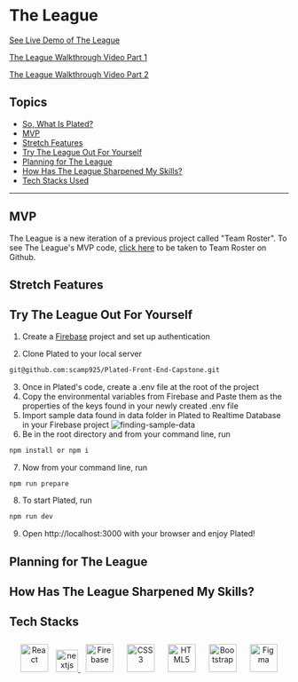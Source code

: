 # The League

[See Live Demo of The League](https://drt-next-js-template.netlify.app/)

[The League Walkthrough Video Part 1](https://www.loom.com/share/a111e93599af45d999626309936ec3c3)

[The League Walkthrough Video Part 2](https://www.loom.com/share/41b19435116349b08bf704d377ff9d64)

## Topics
- [So, What Is Plated?](#so-what-is-plated)
- [MVP](#mvp)
- [Stretch Features](#stretch-features)
- [Try The League Out For Yourself](#try-the-league-out-for-yourself)
- [Planning for The League](#planning-for-plated)
- [How Has The League Sharpened My Skills?](#how-has-the-league-sharpened-my-skills)
- [Tech Stacks Used](#tech-stacks)
___

## MVP
The League is a new iteration of a previous project called "Team Roster". To see The League's MVP code, [click here](https://github.com/scamp925/team-roster) to be taken to Team Roster on Github.

## Stretch Features
## Try The League Out For Yourself
1. Create a [Firebase](https://firebase.google.com/) project and set up authentication

2. Clone Plated to your local server
``` bash
git@github.com:scamp925/Plated-Front-End-Capstone.git
```
3. Once in Plated's code, create a .env file at the root of the project
4. Copy the environmental variables from Firebase and Paste them as the properties of the keys found in your newly created .env file
5. Import sample data found in data folder in Plated to Realtime Database in your Firebase project
![finding-sample-data](https://user-images.githubusercontent.com/98675776/191889055-468ebbbd-3143-4362-8adf-99668352d15c.png)
6. Be in the root directory and from your command line, run
``` bash
npm install or npm i
```
7. Now from your command line, run
``` bash
npm run prepare
```
8. To start Plated, run
``` bash
npm run dev
```
9. Open http://localhost:3000 with your browser and enjoy Plated!

## Planning for The League

## How Has The League Sharpened My Skills?

## Tech Stacks
<div align="center">  
<a href="https://reactjs.org/" target="_blank"><img style="margin: 10px" src="https://profilinator.rishav.dev/skills-assets/react-original-wordmark.svg" alt="React" height="50" /></a>  
<a href="https://nextjs.org/" target="_blank" rel="noreferrer"> <img src="https://cdn.worldvectorlogo.com/logos/nextjs-2.svg" alt="nextjs" width="40" height="40"/>
<a href="https://firebase.google.com/" target="_blank"><img style="margin: 10px" src="https://profilinator.rishav.dev/skills-assets/firebase.png" alt="Firebase" height="50" /></a> 
<a href="https://www.w3schools.com/css/" target="_blank"><img style="margin: 10px" src="https://profilinator.rishav.dev/skills-assets/css3-original-wordmark.svg" alt="CSS3" height="50" /></a>  
<a href="https://en.wikipedia.org/wiki/HTML5" target="_blank"><img style="margin: 10px" src="https://profilinator.rishav.dev/skills-assets/html5-original-wordmark.svg" alt="HTML5" height="50" /></a>  
<a href="https://getbootstrap.com/docs/3.4/javascript/" target="_blank"><img style="margin: 10px" src="https://profilinator.rishav.dev/skills-assets/bootstrap-plain.svg" alt="Bootstrap" height="50" /></a>  
<a href="https://www.figma.com/" target="_blank"><img style="margin: 10px" src="https://profilinator.rishav.dev/skills-assets/figma-icon.svg" alt="Figma" height="50" /></a>  
</div>
